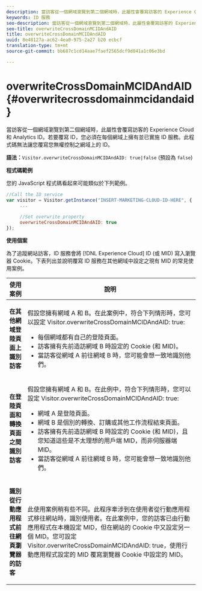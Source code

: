 ```yaml
---
description: 當訪客從一個網域瀏覽到第二個網域時，此屬性會覆寫訪客的 Experience Cloud 和 Analytics ID。若要覆寫 ID，您必須在每個網域上擁有並已實施 ID 服務。此程式碼無法讓您覆寫您無權控制之網域上的 ID。
keywords: ID 服務
seo-description: 當訪客從一個網域瀏覽到第二個網域時，此屬性會覆寫訪客的 Experience Cloud 和 Analytics ID。若要覆寫 ID，您必須在每個網域上擁有並已實施 ID 服務。此程式碼無法讓您覆寫您無權控制之網域上的 ID。
seo-title: overwriteCrossDomainMCIDAndAID
title: overwriteCrossDomainMCIDAndAID
uuid: 8e48127a-ac62-4ea0-975-2a27 b20 ecbcf
translation-type: tm+mt
source-git-commit: bb687c1cd14aae7faef2565dcf9d041a1c06e3bd

---
```



# overwriteCrossDomainMCIDAndAID{#overwritecrossdomainmcidandaid}

當訪客從一個網域瀏覽到第二個網域時，此屬性會覆寫訪客的 Experience Cloud 和 Analytics ID。若要覆寫 ID，您必須在每個網域上擁有並已實施 ID 服務。此程式碼無法讓您覆寫您無權控制之網域上的 ID。

**語法：**`Visitor.overwriteCrossDomainMCIDAndAID: true|false` (預設為 `false`)

**程式碼範例**

您的 JavaScript 程式碼看起來可能類似於下列範例。

```js
//Call the ID service 
var visitor = Visitor.getInstance("INSERT-MARKETING-CLOUD-ID-HERE", { 
     ... 
 
     //Set overwrite property 
     overwriteCrossDomainMCIDAndAID: true 
}); 
```

**使用個案**

為了追蹤網站訪客，ID 服務會將 [!DNL Experience Cloud] ID (或 MID) 寫入瀏覽器 Cookie。下表列出並說明覆寫 ID 服務在其他網域中設定之現有 MID 的常見使用案例。

<table id="table_FC1AF6551D6646E0BF1C4FB7C1316EBB"> 
 <thead> 
  <tr> 
   <th colname="col1" class="entry"> 使用案例 </th> 
   <th colname="col2" class="entry"> 說明 </th> 
  </tr> 
 </thead>
 <tbody> 
  <tr> 
   <td colname="col1"> <p> <b>在其他網域登陸頁面上識別訪客</b> </p> </td> 
   <td colname="col2"> <p>假設您擁有網域 A 和 B。在此案例中，符合下列情形時，您可以設定 <span class="codeph">Visitor.overwriteCrossDomainMCIDAndAID: true</span>: </p> <p> 
     <ul id="ul_FB4704BFE7134F1688E34BF1A36627B7"> 
      <li id="li_FF71FD1FB9DD4702B675A140FAD2B481">每個網域都有自己的登陸頁面。 </li> 
      <li id="li_78F75469D32D473B93148B46D35E67F1">訪客擁有先前造訪網域 B 時設定的 Cookie (和 MID)。 </li> 
      <li id="li_305CE5138EEB43D3BF9CE38D1E7FFA04">當訪客從網域 A 前往網域 B 時，您可能會想一致地識別他們。 </li> 
     </ul> </p> </td> 
  </tr> 
  <tr> 
   <td colname="col1"> <p> <b>在登陸頁面和轉換頁面之間識別訪客</b> </p> </td> 
   <td colname="col2"> <p>假設您擁有網域 A 和 B。在此例中，符合下列情形時，您可以設定 <span class="codeph">Visitor.overwriteCrossDomainMCIDAndAID: true</span>: </p> 
    <ul id="ul_7BEBFD523A2F47AFB6963536E43692D0"> 
     <li id="li_71586080489340E2A6C0B263F231E3DE">網域 A 是登陸頁面。 </li> 
     <li id="li_4E3D3CB380EE4F1BAC4CD752194AE8DE">網域 B 是個別的轉換、訂購或其他工作流程結束頁面。 </li> 
     <li id="li_FB393B16CFAC4D2D9B2328EBA4573C1A">訪客擁有先前造訪網域 B 時設定的 Cookie (和 MID)，且您知道這些是不太理想的用戶端 MID，而非伺服器端 MID。 </li> 
     <li id="li_36FC138530A4476A995C0F9FD73C41DE">當訪客從網域 A 前往網域 B 時，您可能會想一致地識別他們。 </li> 
    </ul> </td> 
  </tr> 
  <tr> 
   <td colname="col1"> <p> <b>識別從行動應用程式前往網頁瀏覽器的訪客</b> </p> </td> 
   <td colname="col2"> <p>此使用案例稍有些不同。此程序牽涉到在使用者從行動應用程式移往網站時，識別使用者。在此案例中，您的訪客已由行動應用程式在本機設定 MID，但在網站的 Cookie 中又設定另一個 MID。您可設定 <span class="codeph">Visitor.overwriteCrossDomainMCIDAndAID: true</span>，使用行動應用程式設定的 MID 覆寫瀏覽器 Cookie 中設定的 MID。 </p> </td> 
  </tr> 
 </tbody> 
</table>

